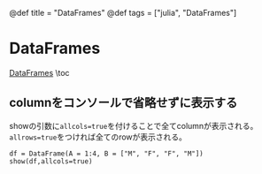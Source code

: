 @def title = "DataFrames"
@def tags = ["julia", "DataFrames"]
# DataFrames
[DataFrames](https://github.com/JuliaData/DataFrames.jl)
\toc
## columnをコンソールで省略せずに表示する
showの引数に`allcols=true`を付けることで全てcolumnが表示される。
`allrows=true`をつければ全てのrowが表示される。
```
df = DataFrame(A = 1:4, B = ["M", "F", "F", "M"])
show(df,allcols=true)
```